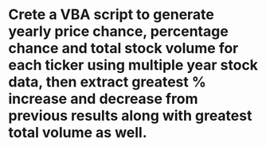 # Crete a VBA script to generate yearly price chance, percentage chance and total stock volume for each ticker using multiple year stock data, then extract greatest % increase and decrease from previous results along with greatest total volume as well.
